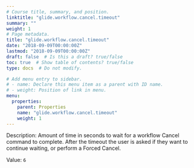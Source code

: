 ```yaml
---
# Course title, summary, and position.
linktitle: "glide.workflow.cancel.timeout"
summary: ""
weight: 1
# Page metadata.
title: "glide.workflow.cancel.timeout"
date: "2018-09-09T00:00:00Z"
lastmod: "2018-09-09T00:00:00Z"
draft: false  # Is this a draft? true/false
toc: true  # Show table of contents? true/false
type: docs  # Do not modify.

# Add menu entry to sidebar.
# - name: Declare this menu item as a parent with ID name.
# - weight: Position of link in menu.
menu:
  properties:
    parent: Properties
    name: "glide.workflow.cancel.timeout"
    weight: 1
---
```


Description: Amount of time in seconds to wait for a workflow Cancel command to complete. After the timeout the user is asked if they want to continue waiting, or perform a Forced Cancel.


Value: `6`